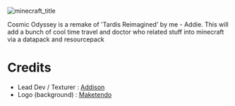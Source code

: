 ![minecraft_title](https://github.com/user-attachments/assets/747d1e27-2a87-407f-9b65-9c481379c48e)

Cosmic Odyssey is a remake of 'Tardis Reimagined' by me - Addie.
This will add a bunch of cool time travel and doctor who related stuff into minecraft via a datapack and resourcepack

# Credits
- Lead Dev / Texturer : [Addison](https://www.youtube.com/channel/UCvhwMmPtf0YfL07q_w_uCoA)
- Logo (background) : [Maketendo](https://www.youtube.com/@Maketendo)
